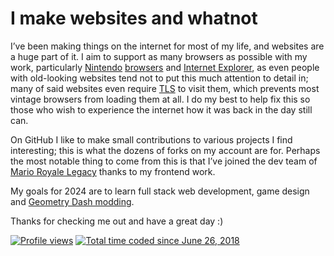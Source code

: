 # I make websites and whatnot
I’ve been making things on the internet for most of my life, and websites are a huge part of it. I aim to support as many browsers as possible with my work, particularly [Nint](http://wikipedia.org/wiki/Nintendo_DS_Browser)[endo](http://dsibrew.org/wiki/Nintendo_DSi_Browser) [brow](http://wiibrew.org/wiki/Internet_Channel)[sers](http://3dbrew.org/wiki/Internet_Browser) and [Internet Explorer](http://files.catbox.moe/lu4zu6.jpg), as even people with old-looking websites tend not to put this much attention to detail in; many of said websites even require [TLS](http://wikipedia.org/wiki/Transport_Layer_Security) to visit them, which prevents most vintage browsers from loading them at all. I do my best to help fix this so those who wish to experience the internet how it was back in the day still can.

On GitHub I like to make small contributions to various projects I find interesting; this is what the dozens of forks on my account are for. Perhaps the most notable thing to come from this is that I’ve joined the dev team of [Mario Royale Legacy](http://marioroyale.com) thanks to my frontend work.

My goals for 2024 are to learn full stack web development, game design and [Geometry Dash modding](http://geode-sdk.org).

Thanks for checking me out and have a great day :)

[![Profile views](http://komarev.com/ghpvc/?username=Nightcaat&color=ea953e)](http://github.com/antonkomarev/github-profile-views-counter) [![Total time coded since June 26, 2018](http://wakatime.com/badge/user/035a512a-f795-402c-ae4d-3d6f54b8356b.svg)](http://wakatime.com/@Nightcat)